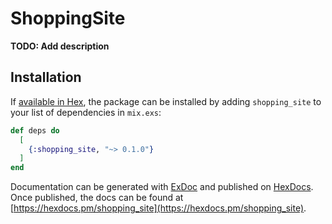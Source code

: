 # ShoppingSite

**TODO: Add description**

## Installation

If [available in Hex](https://hex.pm/docs/publish), the package can be installed
by adding `shopping_site` to your list of dependencies in `mix.exs`:

```elixir
def deps do
  [
    {:shopping_site, "~> 0.1.0"}
  ]
end
```

Documentation can be generated with [ExDoc](https://github.com/elixir-lang/ex_doc)
and published on [HexDocs](https://hexdocs.pm). Once published, the docs can
be found at [https://hexdocs.pm/shopping_site](https://hexdocs.pm/shopping_site).

